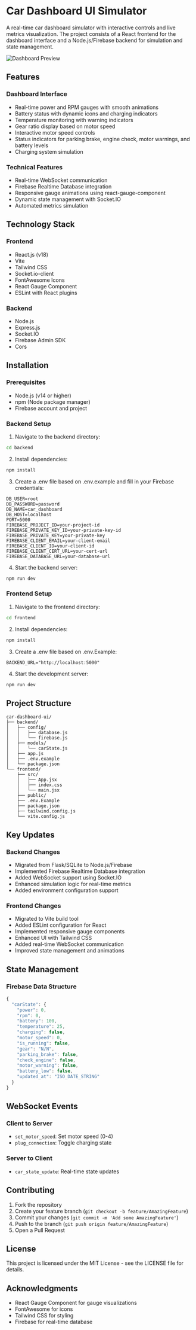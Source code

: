 # Car Dashboard UI Simulator

A real-time car dashboard simulator with interactive controls and live metrics visualization. The project consists of a React frontend for the dashboard interface and a Node.js/Firebase backend for simulation and state management.

![Dashboard Preview](frontend/public/dashboard-preview.png)

## Features

### Dashboard Interface
- Real-time power and RPM gauges with smooth animations
- Battery status with dynamic icons and charging indicators
- Temperature monitoring with warning indicators
- Gear ratio display based on motor speed
- Interactive motor speed controls
- Status indicators for parking brake, engine check, motor warnings, and battery levels
- Charging system simulation

### Technical Features
- Real-time WebSocket communication
- Firebase Realtime Database integration
- Responsive gauge animations using react-gauge-component
- Dynamic state management with Socket.IO
- Automated metrics simulation

## Technology Stack

### Frontend
- React.js (v18)
- Vite
- Tailwind CSS
- Socket.io-client
- FontAwesome Icons
- React Gauge Component
- ESLint with React plugins

### Backend
- Node.js
- Express.js
- Socket.IO
- Firebase Admin SDK
- Cors

## Installation

### Prerequisites
- Node.js (v14 or higher)
- npm (Node package manager)
- Firebase account and project

### Backend Setup

1. Navigate to the backend directory:
```bash
cd backend
```

2. Install dependencies:
```bash
npm install
```

3. Create a .env file based on .env.example and fill in your Firebase credentials:
```
DB_USER=root
DB_PASSWORD=password
DB_NAME=car_dashboard
DB_HOST=localhost
PORT=5000 
FIREBASE_PROJECT_ID=your-project-id
FIREBASE_PRIVATE_KEY_ID=your-private-key-id
FIREBASE_PRIVATE_KEY=your-private-key
FIREBASE_CLIENT_EMAIL=your-client-email
FIREBASE_CLIENT_ID=your-client-id
FIREBASE_CLIENT_CERT_URL=your-cert-url
FIREBASE_DATABASE_URL=your-database-url
```

4. Start the backend server:
```bash
npm run dev
```

### Frontend Setup

1. Navigate to the frontend directory:
```bash
cd frontend
```

2. Install dependencies:
```bash
npm install
```

3. Create a .env file based on .env.Example:
```
BACKEND_URL="http://localhost:5000"
```

4. Start the development server:
```bash
npm run dev
```

## Project Structure

```
car-dashboard-ui/
├── backend/
│   ├── config/
│   │   ├── database.js
│   │   └── firebase.js
│   ├── models/
│   │   └── carState.js
│   ├── app.js
│   ├── .env.example
│   └── package.json
└── frontend/
    ├── src/
    │   ├── App.jsx
    │   ├── index.css
    │   └── main.jsx
    ├── public/
    ├── .env.Example
    ├── package.json
    ├── tailwind.config.js
    └── vite.config.js
```

## Key Updates

### Backend Changes
- Migrated from Flask/SQLite to Node.js/Firebase
- Implemented Firebase Realtime Database integration
- Added WebSocket support using Socket.IO
- Enhanced simulation logic for real-time metrics
- Added environment configuration support

### Frontend Changes
- Migrated to Vite build tool
- Added ESLint configuration for React
- Implemented responsive gauge components
- Enhanced UI with Tailwind CSS
- Added real-time WebSocket communication
- Improved state management and animations

## State Management

### Firebase Data Structure
```javascript
{
  "carState": {
    "power": 0,
    "rpm": 0,
    "battery": 100,
    "temperature": 25,
    "charging": false,
    "motor_speed": 0,
    "is_running": false,
    "gear": "N/N",
    "parking_brake": false,
    "check_engine": false,
    "motor_warning": false,
    "battery_low": false,
    "updated_at": "ISO_DATE_STRING"
  }
}
```

## WebSocket Events

### Client to Server
- `set_motor_speed`: Set motor speed (0-4)
- `plug_connection`: Toggle charging state

### Server to Client
- `car_state_update`: Real-time state updates

## Contributing

1. Fork the repository
2. Create your feature branch (`git checkout -b feature/AmazingFeature`)
3. Commit your changes (`git commit -m 'Add some AmazingFeature'`)
4. Push to the branch (`git push origin feature/AmazingFeature`)
5. Open a Pull Request

## License

This project is licensed under the MIT License - see the LICENSE file for details.

## Acknowledgments

- React Gauge Component for gauge visualizations
- FontAwesome for icons
- Tailwind CSS for styling
- Firebase for real-time database
